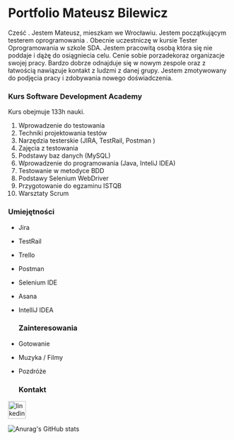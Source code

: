# Portfolio Mateusz Bilewicz
Cześć . Jestem Mateusz, mieszkam we Wrocławiu. Jestem początkującym testerem oprogramowania . Obecnie uczestniczę w kursie Tester Oprogramowania w szkole SDA. Jestem pracowitą osobą która się nie poddaje i dążę do osiągniecia celu. Cenie sobie porzadekoraz organizacje swojej pracy. Bardzo dobrze odnajduje się w nowym zespole oraz z łatwością nawiązuje kontakt z ludzmi z danej grupy. Jestem zmotywowany do podjęcia pracy i zdobywania nowego doświadczenia.


  ### Kurs Software Development Academy 
Kurs obejmuje 133h nauki.
1.	Wprowadzenie do testowania
2.  Techniki projektowania testów	
3.	Narzędzia testerskie (JIRA, TestRail, Postman )
4.	Zajęcia z testowania
5.	Podstawy baz danych (MySQL)
6.	Wprowadzenie do programowania (Java, InteliJ IDEA)
7.	Testowanie w metodyce BDD	
8.	Podstawy Selenium WebDriver
9.	Przygotowanie do egzaminu ISTQB	
10.	Warsztaty Scrum


   ### Umiejętności
* Jira
* TestRail
* Trello
* Postman
* Selenium IDE
* Asana
* IntelliJ IDEA


  
   ### Zainteresowania
* Gotowanie                                                                                                                                                         
* Muzyka / Filmy
* Pozdróże


  ### Kontakt
[<img src='https://cdn.jsdelivr.net/npm/simple-icons@3.0.1/icons/linkedin.svg' alt='linkedin' height='40'>](https://www.linkedin.com/in/mateuszbilewicz/)  



![Anurag's GitHub stats](https://github-readme-stats.vercel.app/api?username=mbilewicz13&theme=transparent_icons=true) 
  
